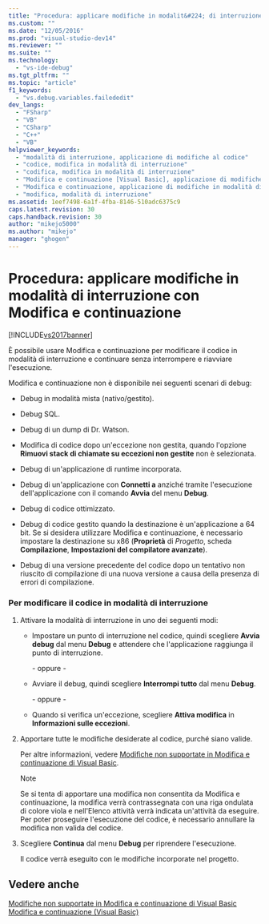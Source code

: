 ```yaml
---
title: "Procedura: applicare modifiche in modalit&#224; di interruzione con Modifica e continuazione | Microsoft Docs"
ms.custom: ""
ms.date: "12/05/2016"
ms.prod: "visual-studio-dev14"
ms.reviewer: ""
ms.suite: ""
ms.technology: 
  - "vs-ide-debug"
ms.tgt_pltfrm: ""
ms.topic: "article"
f1_keywords: 
  - "vs.debug.variables.failededit"
dev_langs: 
  - "FSharp"
  - "VB"
  - "CSharp"
  - "C++"
  - "VB"
helpviewer_keywords: 
  - "modalità di interruzione, applicazione di modifiche al codice"
  - "codice, modifica in modalità di interruzione"
  - "codifica, modifica in modalità di interruzione"
  - "Modifica e continuazione [Visual Basic], applicazione di modifiche in modalità di interruzione"
  - "Modifica e continuazione, applicazione di modifiche in modalità di interruzione"
  - "modifica, modalità di interruzione"
ms.assetid: 1eef7498-6a1f-4fba-8146-510adc6375c9
caps.latest.revision: 30
caps.handback.revision: 30
author: "mikejo5000"
ms.author: "mikejo"
manager: "ghogen"
---
```

# Procedura: applicare modifiche in modalit&#224; di interruzione con Modifica e continuazione
[!INCLUDE[vs2017banner](../code-quality/includes/vs2017banner.md)]

È possibile usare Modifica e continuazione per modificare il codice in modalità di interruzione e continuare senza interrompere e riavviare l'esecuzione.  
  
 Modifica e continuazione non è disponibile nei seguenti scenari di debug:  
  
-   Debug in modalità mista \(nativo\/gestito\).  
  
-   Debug SQL.  
  
-   Debug di un dump di  Dr. Watson.  
  
-   Modifica di codice dopo un'eccezione non gestita, quando l'opzione **Rimuovi stack di chiamate su eccezioni non gestite** non è selezionata.  
  
-   Debug di un'applicazione di runtime incorporata.  
  
-   Debug di un'applicazione con **Connetti a** anziché tramite l'esecuzione dell'applicazione con il comando **Avvia** del menu **Debug**.  
  
-   Debug di codice ottimizzato.  
  
-   Debug di codice gestito quando la destinazione è un'applicazione a 64 bit.  Se si desidera utilizzare Modifica e continuazione, è necessario impostare la destinazione su x86  \(**Proprietà** di *Progetto*, scheda **Compilazione**, **Impostazioni del compilatore avanzate**\).  
  
-   Debug di una versione precedente del codice dopo un tentativo non riuscito di compilazione di una nuova versione a causa della presenza di errori di compilazione.  
  
### Per modificare il codice in modalità di interruzione  
  
1.  Attivare la modalità di interruzione in uno dei seguenti modi:  
  
    -   Impostare un punto di interruzione nel codice, quindi scegliere **Avvia debug** dal menu **Debug** e attendere che l'applicazione raggiunga il punto di interruzione.  
  
         \- oppure \-  
  
    -   Avviare il debug, quindi scegliere **Interrompi tutto** dal menu **Debug**.  
  
         \- oppure \-  
  
    -   Quando si verifica un'eccezione, scegliere **Attiva modifica** in **Informazioni sulle eccezioni**.  
  
2.  Apportare tutte le modifiche desiderate al codice, purché siano valide.  
  
     Per altre informazioni, vedere [Modifiche non supportate in Modifica e continuazione di Visual Basic](../debugger/unsupported-edits-in-visual-basic-edit-and-continue.md).  
  
    > [!NOTE]
    >  Se si tenta di apportare una modifica non consentita da Modifica e continuazione, la modifica verrà contrassegnata con una riga ondulata di colore viola e nell'Elenco attività verrà indicata un'attività da eseguire.  Per poter proseguire l'esecuzione del codice, è necessario annullare la modifica non valida del codice.  
  
3.  Scegliere **Continua** dal menu **Debug** per riprendere l'esecuzione.  
  
     Il codice verrà eseguito con le modifiche incorporate nel progetto.  
  
## Vedere anche  
 [Modifiche non supportate in Modifica e continuazione di Visual Basic](../debugger/unsupported-edits-in-visual-basic-edit-and-continue.md)   
 [Modifica e continuazione \(Visual Basic\)](../debugger/edit-and-continue-visual-basic.md)